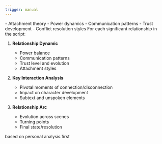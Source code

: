 ```yaml
---
trigger: manual
---
```


<psychological-models>
- Attachment theory
- Power dynamics
- Communication patterns
- Trust development
- Conflict resolution styles
</psychological-models>

<output-format>
For each significant relationship in the script:

1. **Relationship Dynamic**
   - Power balance
   - Communication patterns
   - Trust level and evolution
   - Attachment styles

2. **Key Interaction Analysis**
   - Pivotal moments of connection/disconnection
   - Impact on character development
   - Subtext and unspoken elements

3. **Relationship Arc**
   - Evolution across scenes
   - Turning points
   - Final state/resolution
</output-format>

<preconditions>
based on personal analysis first
</preconditions>